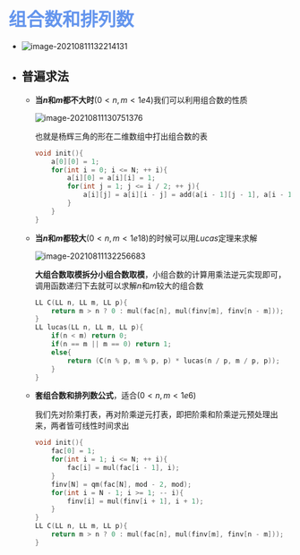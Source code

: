 # <font color=#6495ED size=6>组合数和排列数</font>

* ![image-20210811132214131](C:\Users\liusy\AppData\Roaming\Typora\typora-user-images\image-20210811132214131.png)

* ## 普遍求法

  * **当$n$​和$m$​都不大时**$(0<n,m<1e4)$​​我们可以利用组合数的性质

    ![image-20210811130751376](C:\Users\liusy\AppData\Roaming\Typora\typora-user-images\image-20210811130751376.png)

    也就是杨辉三角的形在二维数组中打出组合数的表

    ```cpp
    void init(){
        a[0][0] = 1;
        for(int i = 0; i <= N; ++ i){
            a[i][0] = a[i][i] = 1;
            for(int j = 1; j <= i / 2; ++ j){
                a[i][j] = a[i][i - j] = add(a[i - 1][j - 1], a[i - 1][j]);
            }
        }
    }
    ```

    

  * **当$n$​和$m$​都较大**$(0<n,m<1e18)$​的时候可以用$Lucas$​​定理来求解

    ![image-20210811132256683](C:\Users\liusy\AppData\Roaming\Typora\typora-user-images\image-20210811132256683.png)

    **大组合数取模拆分小组合数取模**，小组合数的计算用乘法逆元实现即可，调用函数递归下去就可以求解$n$和$m$​较大的组合数

    ```cpp
    LL C(LL n, LL m, LL p){
        return m > n ? 0 : mul(fac[n], mul(finv[m], finv[n - m]));
    }
    LL lucas(LL n, LL m, LL p){
        if(n < m) return 0;
        if(n == m || m == 0) return 1;
        else{
            return (C(n % p, m % p, p) * lucas(n / p, m / p, p));
        }
    }
    ```

  * **套组合数和排列数公式**，适合$(0<n,m<1e6)$​

    我们先对阶乘打表，再对阶乘逆元打表，即把阶乘和阶乘逆元预处理出来，两者皆可线性时间求出

    ```cpp
    void init(){
        fac[0] = 1;
        for(int i = 1; i <= N; ++ i){
            fac[i] = mul(fac[i - 1], i); 
        }
        finv[N] = qm(fac[N], mod - 2, mod);
        for(int i = N - 1; i >= 1; -- i){
            finv[i] = mul(finv[i + 1], i + 1);
        }
    }
    LL C(LL n, LL m, LL p){
        return m > n ? 0 : mul(fac[n], mul(finv[m], finv[n - m]));
    }
    ```

    


